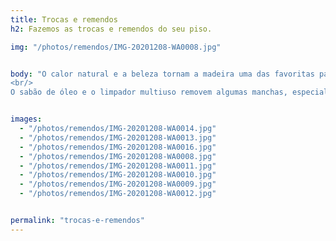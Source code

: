 ```yaml
---
title: Trocas e remendos
h2: Fazemos as trocas e remendos do seu piso.

img: "/photos/remendos/IMG-20201208-WA0008.jpg"


body: "O calor natural e a beleza tornam a madeira uma das favoritas para pisos. Mas quando o acabamento se desgasta, a superfície porosa da madeira fica aberta a manchas - especialmente sob as cadeiras da sala de jantar, na frente de uma pia e em outras áreas de alto tráfego e vazamento.
<br/>
O sabão de óleo e o limpador multiuso removem algumas manchas, especialmente quando o derramamento é recente. Mas é impossível remover manchas que penetraram nas fibras da madeira. A única opção para reparar pisos de madeira neste momento é cortar as tábuas manchadas e instalar novas."


images:
  - "/photos/remendos/IMG-20201208-WA0014.jpg"
  - "/photos/remendos/IMG-20201208-WA0013.jpg"
  - "/photos/remendos/IMG-20201208-WA0016.jpg"
  - "/photos/remendos/IMG-20201208-WA0008.jpg"
  - "/photos/remendos/IMG-20201208-WA0011.jpg"
  - "/photos/remendos/IMG-20201208-WA0010.jpg"
  - "/photos/remendos/IMG-20201208-WA0009.jpg"
  - "/photos/remendos/IMG-20201208-WA0012.jpg"


permalink: "trocas-e-remendos"
---
```

